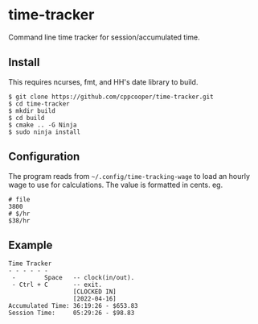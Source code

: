 # time-tracker
Command line time tracker for session/accumulated time.

## Install
This requires ncurses, fmt, and HH's date library to build.

```shell
$ git clone https://github.com/cppcooper/time-tracker.git
$ cd time-tracker
$ mkdir build
$ cd build
$ cmake .. -G Ninja
$ sudo ninja install
```

## Configuration
The program reads from `~/.config/time-tracking-wage` to load an hourly wage to use for calculations. The value is formatted in cents. eg.
```
# file
3800
# $/hr
$38/hr
```

## Example
```
Time Tracker
- - - - - -
 -        Space   -- clock(in/out).
 - Ctrl + C       -- exit.
                  [CLOCKED IN]
                  [2022-04-16]
Accumulated Time: 36:19:26 - $653.83
Session Time:     05:29:26 - $98.83
```

